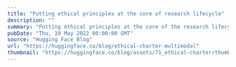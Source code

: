 ```yaml
---
title: "Putting ethical principles at the core of research lifecycle"
description: ""
summary: "Putting ethical principles at the core of the research lifecycle Ethical charter - Multimodal projec..."
pubDate: "Thu, 19 May 2022 00:00:00 GMT"
source: "Hugging Face Blog"
url: "https://huggingface.co/blog/ethical-charter-multimodal"
thumbnail: "https://huggingface.co/blog/assets/71_ethical-charter/thumbnail.jpg"
---
```



